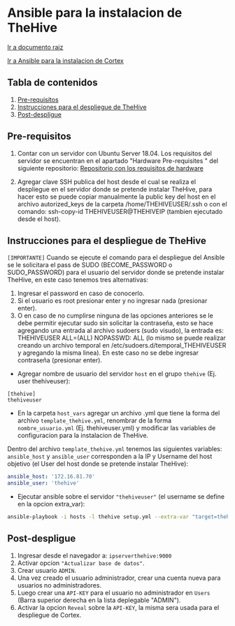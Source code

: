 # Ansible para la instalacion de TheHive

[Ir a documento raiz](https://gitlab.unc.edu.ar/csirt/csirt-docs/tree/master#csirt-docs)

[Ir a Ansible para la instalacion de Cortex](https://gitlab.unc.edu.ar/csirt/thehive-cortex-ansible/tree/master/cortex-ansible#ansible-para-la-instalacion-de-cortex)

## Tabla de contenidos

1. [Pre-requisitos](#pre-requisitos)
2. [Instrucciones para el despliegue de TheHive](#instrucciones-para-el-despliegue-de-thehive)
3. [Post-despligue](#post-despligue)


## Pre-requisitos

1. Contar con un servidor con Ubuntu Server 18.04. Los requisitos del servidor se encuentran en el apartado "Hardware Pre-requisites
" del siguiente repositorio: 
   [Repositorio con los requisitos de hardware](https://github.com/TheHive-Project/TheHiveDocs)

2. Agregar clave SSH publica del host desde el cual se realiza el despliegue en el servidor donde se pretende instalar TheHive, para hacer esto se puede copiar manualmente la public key del host en el archivo autorized_keys de la carpeta /home/THEHIVEUSER/.ssh o con el comando: ssh-copy-id THEHIVEUSER@THEHIVEIP (tambien ejecutado desde el host).


## Instrucciones para el despliegue de TheHive


    
`[IMPORTANTE]` Cuando se ejecute el comando para el despliegue del Ansible se le solicitara el pass de SUDO (BECOME_PASSWORD o SUDO_PASSWORD) para el usuario del servidor donde se pretende instalar TheHive, en este caso tenemos tres alternativas:
1. Ingresar el password en caso de conocerlo.
2. Si el usuario es root presionar enter y no ingresar nada (presionar enter).
3. O en caso de no cumplirse ninguna de las opciones anteriores se le debe permitir ejecutar sudo sin solicitar la contraseña, esto se hace agregando una entrada al archivo sudoers (sudo visudo), la entrada es: THEHIVEUSER ALL=(ALL) NOPASSWD: ALL (lo mismo se puede realizar creando un archivo temporal en /etc/sudoers.d/temporal_THEHIVEUSER y agregando la misma linea). En este caso no se debe ingresar contraseña (presionar enter). 

*  Agregar nombre de usuario del servidor `host` en el grupo `thehive` (Ej. user thehiveuser):

```
[thehive]
thehiveuser
```
    
* En la carpeta `host_vars` agregar un archivo .yml que tiene la forma del archivo `template_thehive.yml`, renombrar de la forma `nombre_usuario.yml`
(Ej. thehiveuser.yml) y modificar las variables de configuracion para la instalacion de TheHive.


 Dentro del archivo `template_thehive.yml` tenemos las siguientes variables:  `ansible_host` y `ansible_user` corresponden a la IP y Username del host objetivo (el User del host donde se pretende instalar TheHive):
 
```yaml
ansible_host: '172.16.81.70'
ansible_user: 'thehive'
```

*   Ejecutar ansible sobre el servidor `"thehiveuser"` (el username se define en la opcion extra_var):

```bash
ansible-playbook -i hosts -l thehive setup.yml --extra-var "target=thehiveuser" --ask-become-pass
```

## Post-despligue

1.  Ingresar desde el navegador a: `ipserverthehive:9000`
2.  Activar opcion `"Actualizar base de datos"`.
3.  Crear usuario `ADMIN`.
4.  Una vez creado el usuario administrador, crear una cuenta nueva para usuarios no administradores.
5.  Luego crear una `API-KEY` para el usuario no administrador en `Users` (Barra superior derecha en la lista deplegable "ADMIN").
6.  Activar la opcion `Reveal` sobre la `API-KEY`, la misma sera usada para el despliegue de Cortex.















